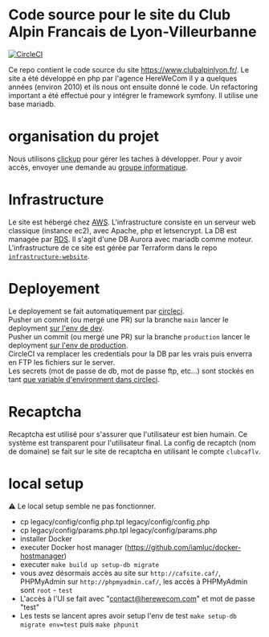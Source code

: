 # Code source pour le site du Club Alpin Francais de Lyon-Villeurbanne

[![CircleCI](https://dl.circleci.com/status-badge/img/gh/Club-Alpin-Lyon-Villeurbanne/caflyon/tree/main.svg?style=shield&circle-token=a61cbc12b55c1591fd843db8ac6a3726204562a9)](https://dl.circleci.com/status-badge/redirect/gh/Club-Alpin-Lyon-Villeurbanne/caflyon/tree/main)

Ce repo contient le code source du site https://www.clubalpinlyon.fr/.
Le site a été développé en php par l'agence HereWeCom il y a quelques années (environ 2010) et ils nous ont ensuite donné le code.
Un refactoring important a été effectué pour y intégrer le framework symfony.
Il utilise une base mariadb.

# organisation du projet

Nous utilisons [clickup](https://app.clickup.com/42653954/v/l/18np82-82) pour gérer les taches à développer. Pour y avoir accès, envoyer une demande au [groupe informatique](mailto:numerique@clubalpinlyon.fr).

# Infrastructure

Le site est hébergé chez [AWS](https://aws.amazon.com/fr/). L'infrastructure consiste en un serveur web classique (instance ec2), avec Apache, php et letsencrypt.
La DB est managée par [RDS](https://aws.amazon.com/fr/rds/). Il s'agit d'une DB Aurora avec mariadb comme moteur.
L'infrastructure de ce site est gérée par Terraform dans le repo [`infrastructure-website`](https://github.com/Club-Alpin-Lyon-Villeurbanne/infrastructure-website).

# Deployement

Le deployement se fait automatiquement par [circleci](https://circleci.com/gh/Club-Alpin-Lyon-Villeurbanne/caflyon/tree/main).  
Pusher un commit (ou mergé une PR) sur la branche `main` lancer le deployment [sur l'env de dev](https://www.clubalpinlyon.top).  
Pusher un commit (ou mergé une PR) sur la branche `production` lancer le deployment [sur l'env de production](https://www.clubalpinlyon.fr).  
CircleCI va remplacer les credentials pour la DB par les vrais puis enverra en FTP les fichiers sur le server.  
Les secrets (mot de passe de db, mot de passe ftp, etc...) sont stockés en tant [que variable d'environment dans circleci](https://app.circleci.com/settings/project/github/Club-Alpin-Lyon-Villeurbanne/caflyon/environment-variables).  

# Recaptcha

Recaptcha est utilisé pour s'assurer que l'utilisateur est bien humain. Ce système est transparent pour l'utilisateur final.
La config de recaptch (nom de domaine) se fait sur le site de recaptcha en utilisant le compte `clubcaflv`.

# local setup

⚠️ Le local setup semble ne pas fonctionner.

 - cp legacy/config/config.php.tpl legacy/config/config.php
 - cp legacy/config/params.php.tpl legacy/config/params.php
 - installer Docker
 - executer Docker host manager (https://github.com/iamluc/docker-hostmanager)
 - executer `make build up setup-db migrate`
 - vous avez désormais accès au site sur `http://cafsite.caf/`, PHPMyAdmin sur `http://phpmyadmin.caf/`, les accès à PHPMyAdmin sont `root` - `test`
 - L'accès à l'UI se fait avec "contact@herewecom.com" et mot de passe "test"
 - Les tests se lancent apres avoir setup l'env de test `make setup-db migrate env=test` puis `make phpunit`